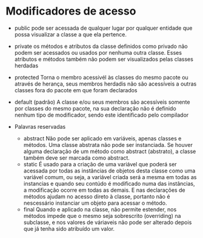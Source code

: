 # Modificadores de acesso

* public
    pode ser acessada de qualquer lugar por qualquer entidade que possa visualizar a classe a que ela pertence.

* private
    os métodos e atributos da classe definidos como privado não podem ser acessados ou usados por nenhuma outra classe. Esses atributos e métodos também não podem ser visualizados pelas classes herdadas

* protected
    Torna o membro acessivél às classes do mesmo pacote ou através de herança, seus membros herdadis não são acessíveis a outras classes fora do pacote em que foram declarados

* default (padrão)
    A classe e/ou seus membros são acessíveis somente por classes do mesmo pacote, na sua declaração não é definido nenhum tipo de modificador, sendo este identificado pelo compilador

* Palavras reservadas
    - abstract
        Não pode ser aplicado em variáveis, apenas classes e métodos. Uma classe abstrata não pode ser instanciada. Se houver alguma declaração de um método como abstract (abstrato), a classe também deve ser marcada como abstract.
    - static
        É usado para a criação de uma variável que poderá ser acessada por todas as instâncias de objetos desta classe como uma variável comum, ou seja, a variável criada será a mesma em todas as instancias e quando seu contúdo é modificado numa das instâncias, a modificação ocorre em todas as demais. E nas declarações de métodos ajudam no acesso direto à classe, portanto não é nescessário instanciar um objeto para acessar o método.
    - final
        Quando e aplicado na classe, não permite estender, nos métodos impede que o mesmo seja sobrescrito (overriding) na subclasse, e nos valores de váriaveis não pode ser alterado depois que já tenha sido atribuído um valor.